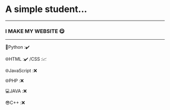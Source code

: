 # A simple student...  
---
### I MAKE MY WEBSITE 😋
---
🐍Python :✔️

🌐HTML :✔️
/CSS :📈

🌐JavaScript :❌ 

🌐PHP :❌ 

💻JAVA :❌ 

😎C++ :❌
